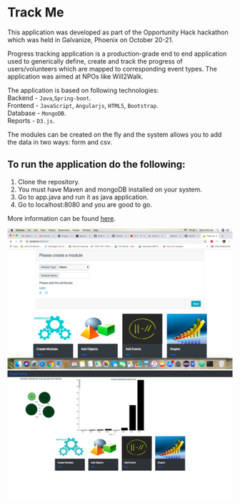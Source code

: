 # Track Me
This application was developed as part of the Opportunity Hack hackathon which was held in Galvanize, Phoenix on October 20-21.

Progress tracking application is a production-grade end to end application used to generically define, create and track the progress of users/volunteers which are mapped to corresponding event types. The application was aimed at NPOs like Will2Walk.

The application is based on following technologies: <br/>
Backend - `Java`,`Spring-boot`. <br/>
Frontend - `JavaScript`, `Angularjs`, `HTML5`, `Bootstrap`. <br/>
Database - `MongoDB`. <br/>
Reports - `D3.js`. <br/>

The modules can be created on the fly and the system allows you to add the data in two ways: form and csv.
## To run the application do the following: <br/>
1. Clone the repository.
2. You must have Maven and mongoDB installed on your system.
3. Go to app.java and run it as java application.
4. Go to localhost:8080 and you are good to go.


More information can be found [here](https://devpost.com/software/progress_tracking_team3).


![alt text](https://github.com/ripu23/Team3/blob/master/home.png) <br/>
![alt text](https://github.com/ripu23/Team3/blob/master/graph.png) <br/>
      
